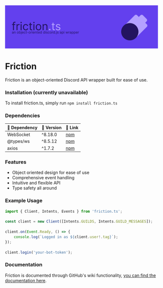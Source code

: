 ![Banner](images/Friction_banner.png)

# Friction
Friction is an object-oriented Discord API wrapper built for ease of use.

### Installation (currently unavailable)
To install friction.ts, simply run `npm install friction.ts`

### Dependencies

| 🎯 Dependency  | 📼 Version | 🔗 Link |
|-----------------|------------|----------|
| WebSocket       | ^8.18.0    | [npm](https://www.npmjs.com/package/ws) |
| @types/ws       | ^8.5.12    | [npm](https://www.npmjs.com/package/@types/ws) |
| axios           | ^1.7.2     | [npm](https://www.npmjs.com/package/axios) |

### Features
- Object oriented design for ease of use
- Comprehensive event handling
- Intuitive and flexible API
- Type safety all around

### Example Usage
```js
import { Client, Intents, Events } from 'friction.ts';

const client = new Client([Intents.GUILDS, Intents.GUILD_MESSAGES]);

client.on(Event.Ready, () => {
    console.log(`Logged in as ${client.user!.tag}`);
});

client.login('your-bot-token');
```

### Documentation
Friction is documented through GitHub's wiki functionality, [you can find the documentation here](https://github.com/asciidude/friction.ts/wiki).